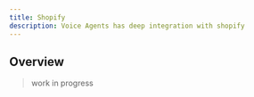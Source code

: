 ```yaml
---
title: Shopify 
description: Voice Agents has deep integration with shopify
---
```


## Overview

> work in progress
